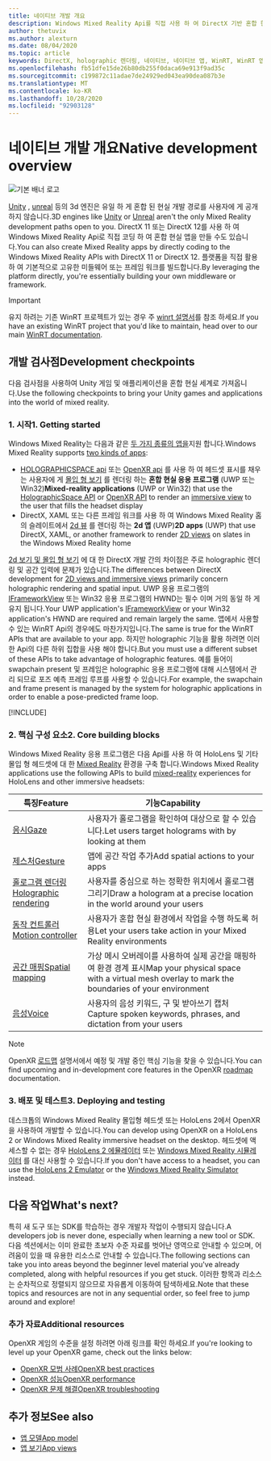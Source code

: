 ```yaml
---
title: 네이티브 개발 개요
description: Windows Mixed Reality Api를 직접 사용 하 여 DirectX 기반 혼합 현실 엔진을 빌드합니다.
author: thetuvix
ms.author: alexturn
ms.date: 08/04/2020
ms.topic: article
keywords: DirectX, holographic 렌더링, 네이티브, 네이티브 앱, WinRT, WinRT 앱, 플랫폼 Api, 사용자 지정 엔진, 미들웨어
ms.openlocfilehash: fb51dfe15de26b80db255f0daca69e913f9ad35c
ms.sourcegitcommit: c199872c11adae7de24929ed043ea90dea087b3e
ms.translationtype: MT
ms.contentlocale: ko-KR
ms.lasthandoff: 10/28/2020
ms.locfileid: "92903128"
---
```

# <a name="native-development-overview"></a><span data-ttu-id="57c04-104">네이티브 개발 개요</span><span class="sxs-lookup"><span data-stu-id="57c04-104">Native development overview</span></span>

![기본 배너 로고](../images/native_logo_banner.png)

<span data-ttu-id="57c04-106">[Unity](../unity/unity-development-overview.md) , [unreal](../unreal/unreal-development-overview.md) 등의 3d 엔진은 유일 하 게 혼합 된 현실 개발 경로를 사용자에 게 공개 하지 않습니다.</span><span class="sxs-lookup"><span data-stu-id="57c04-106">3D engines like [Unity](../unity/unity-development-overview.md) or [Unreal](../unreal/unreal-development-overview.md) aren't the only Mixed Reality development paths open to you.</span></span> <span data-ttu-id="57c04-107">DirectX 11 또는 DirectX 12를 사용 하 여 Windows Mixed Reality Api로 직접 코딩 하 여 혼합 현실 앱을 만들 수도 있습니다.</span><span class="sxs-lookup"><span data-stu-id="57c04-107">You can also create Mixed Reality apps by directly coding to the Windows Mixed Reality APIs with DirectX 11 or DirectX 12.</span></span> <span data-ttu-id="57c04-108">플랫폼을 직접 활용 하 여 기본적으로 고유한 미들웨어 또는 프레임 워크를 빌드합니다.</span><span class="sxs-lookup"><span data-stu-id="57c04-108">By leveraging the platform directly, you're essentially building your own middleware or framework.</span></span> 

> [!IMPORTANT]
> <span data-ttu-id="57c04-109">유지 하려는 기존 WinRT 프로젝트가 있는 경우 주 [winrt 설명서](creating-a-holographic-directx-project.md)를 참조 하세요.</span><span class="sxs-lookup"><span data-stu-id="57c04-109">If you have an existing WinRT project that you'd like to maintain, head over to our main [WinRT documentation](creating-a-holographic-directx-project.md).</span></span> 

## <a name="development-checkpoints"></a><span data-ttu-id="57c04-110">개발 검사점</span><span class="sxs-lookup"><span data-stu-id="57c04-110">Development checkpoints</span></span>

<span data-ttu-id="57c04-111">다음 검사점을 사용하여 Unity 게임 및 애플리케이션을 혼합 현실 세계로 가져옵니다.</span><span class="sxs-lookup"><span data-stu-id="57c04-111">Use the following checkpoints to bring your Unity games and applications into the world of mixed reality.</span></span>

### <a name="1-getting-started"></a><span data-ttu-id="57c04-112">1. 시작</span><span class="sxs-lookup"><span data-stu-id="57c04-112">1. Getting started</span></span>

<span data-ttu-id="57c04-113">Windows Mixed Reality는 다음과 같은 [두 가지 종류의 앱을](../../design/app-views.md)지원 합니다.</span><span class="sxs-lookup"><span data-stu-id="57c04-113">Windows Mixed Reality supports [two kinds of apps](../../design/app-views.md):</span></span>
* <span data-ttu-id="57c04-114">[HOLOGRAPHICSPACE api](getting-a-holographicspace.md) 또는 [OpenXR api](openxr.md) 를 사용 하 여 헤드셋 표시를 채우는 사용자에 게 [몰입 형 보기](../../design/app-views.md) 를 렌더링 하는 **혼합 현실 응용 프로그램** (UWP 또는 Win32)</span><span class="sxs-lookup"><span data-stu-id="57c04-114">**Mixed-reality applications** (UWP or Win32) that use the [HolographicSpace API](getting-a-holographicspace.md) or [OpenXR API](openxr.md) to render an [immersive view](../../design/app-views.md) to the user that fills the headset display</span></span>
* <span data-ttu-id="57c04-115">DirectX, XAML 또는 다른 프레임 워크를 사용 하 여 Windows Mixed Reality 홈의 슬레이트에서 [2d 뷰](../../design/app-views.md#2d-views) 를 렌더링 하는 **2d 앱** (UWP)</span><span class="sxs-lookup"><span data-stu-id="57c04-115">**2D apps** (UWP) that use DirectX, XAML, or another framework to render [2D views](../../design/app-views.md#2d-views) on slates in the Windows Mixed Reality home</span></span>

<span data-ttu-id="57c04-116">[2d 보기 및 몰입 형 보기](../../design/app-views.md) 에 대 한 DirectX 개발 간의 차이점은 주로 holographic 렌더링 및 공간 입력에 문제가 있습니다.</span><span class="sxs-lookup"><span data-stu-id="57c04-116">The differences between DirectX development for [2D views and immersive views](../../design/app-views.md) primarily concern holographic rendering and spatial input.</span></span> <span data-ttu-id="57c04-117">UWP 응용 프로그램의 [IFrameworkView](https://msdn.microsoft.com/library/windows/apps/windows.applicationmodel.core.iframeworkview.aspx) 또는 Win32 응용 프로그램의 HWND는 필수 이며 거의 동일 하 게 유지 됩니다.</span><span class="sxs-lookup"><span data-stu-id="57c04-117">Your UWP application's [IFrameworkView](https://msdn.microsoft.com/library/windows/apps/windows.applicationmodel.core.iframeworkview.aspx) or your Win32 application's HWND are required and remain largely the same.</span></span> <span data-ttu-id="57c04-118">앱에서 사용할 수 있는 WinRT Api의 경우에도 마찬가지입니다.</span><span class="sxs-lookup"><span data-stu-id="57c04-118">The same is true for the WinRT APIs that are available to your app.</span></span> <span data-ttu-id="57c04-119">하지만 holographic 기능을 활용 하려면 이러한 Api의 다른 하위 집합을 사용 해야 합니다.</span><span class="sxs-lookup"><span data-stu-id="57c04-119">But you must use a different subset of these APIs to take advantage of holographic features.</span></span> <span data-ttu-id="57c04-120">예를 들어이 swapchain present 및 프레임은 holographic 응용 프로그램에 대해 시스템에서 관리 되므로 포즈 예측 프레임 루프를 사용할 수 있습니다.</span><span class="sxs-lookup"><span data-stu-id="57c04-120">For example, the swapchain and frame present is managed by the system for holographic applications in order to enable a pose-predicted frame loop.</span></span>

[!INCLUDE[](../includes/native-getting-started.md)]

### <a name="2-core-building-blocks"></a><span data-ttu-id="57c04-121">2. 핵심 구성 요소</span><span class="sxs-lookup"><span data-stu-id="57c04-121">2. Core building blocks</span></span>

<span data-ttu-id="57c04-122">Windows Mixed Reality 응용 프로그램은 다음 Api를 사용 하 여 HoloLens 및 기타 몰입 형 헤드셋에 대 한 [Mixed Reality](../../discover/mixed-reality.md) 환경을 구축 합니다.</span><span class="sxs-lookup"><span data-stu-id="57c04-122">Windows Mixed Reality applications use the following APIs to build [mixed-reality](../../discover/mixed-reality.md) experiences for HoloLens and other immersive headsets:</span></span>

|  <span data-ttu-id="57c04-123">특징</span><span class="sxs-lookup"><span data-stu-id="57c04-123">Feature</span></span>  |  <span data-ttu-id="57c04-124">기능</span><span class="sxs-lookup"><span data-stu-id="57c04-124">Capability</span></span>  |
| --- | --- |
| [<span data-ttu-id="57c04-125">응시</span><span class="sxs-lookup"><span data-stu-id="57c04-125">Gaze</span></span>](../../design/gaze-and-commit.md) | <span data-ttu-id="57c04-126">사용자가 홀로그램을 확인하여 대상으로 할 수 있습니다.</span><span class="sxs-lookup"><span data-stu-id="57c04-126">Let users target holograms with by looking at them</span></span> |
| [<span data-ttu-id="57c04-127">제스처</span><span class="sxs-lookup"><span data-stu-id="57c04-127">Gesture</span></span>](../../design/gaze-and-commit.md#composite-gestures) | <span data-ttu-id="57c04-128">앱에 공간 작업 추가</span><span class="sxs-lookup"><span data-stu-id="57c04-128">Add spatial actions to your apps</span></span> |
| [<span data-ttu-id="57c04-129">홀로그램 렌더링</span><span class="sxs-lookup"><span data-stu-id="57c04-129">Holographic rendering</span></span>](../platform-capabilities-and-apis/rendering.md) | <span data-ttu-id="57c04-130">사용자를 중심으로 하는 정확한 위치에서 홀로그램 그리기</span><span class="sxs-lookup"><span data-stu-id="57c04-130">Draw a hologram at a precise location in the world around your users</span></span> |
| [<span data-ttu-id="57c04-131">동작 컨트롤러</span><span class="sxs-lookup"><span data-stu-id="57c04-131">Motion controller</span></span>](../../design/motion-controllers.md) | <span data-ttu-id="57c04-132">사용자가 혼합 현실 환경에서 작업을 수행 하도록 허용</span><span class="sxs-lookup"><span data-stu-id="57c04-132">Let your users take action in your Mixed Reality environments</span></span> |
| [<span data-ttu-id="57c04-133">공간 매핑</span><span class="sxs-lookup"><span data-stu-id="57c04-133">Spatial mapping</span></span>](../../design/spatial-mapping.md) | <span data-ttu-id="57c04-134">가상 메시 오버레이를 사용하여 실제 공간을 매핑하여 환경 경계 표시</span><span class="sxs-lookup"><span data-stu-id="57c04-134">Map your physical space with a virtual mesh overlay to mark the boundaries of your environment</span></span> |
| [<span data-ttu-id="57c04-135">음성</span><span class="sxs-lookup"><span data-stu-id="57c04-135">Voice</span></span>](../../design/voice-input.md) | <span data-ttu-id="57c04-136">사용자의 음성 키워드, 구 및 받아쓰기 캡처</span><span class="sxs-lookup"><span data-stu-id="57c04-136">Capture spoken keywords, phrases, and dictation from your users</span></span> |
 
> [!NOTE]
> <span data-ttu-id="57c04-137">OpenXR [로드맵](openxr.md#roadmap) 설명서에서 예정 및 개발 중인 핵심 기능을 찾을 수 있습니다.</span><span class="sxs-lookup"><span data-stu-id="57c04-137">You can find upcoming and in-development core features in the OpenXR [roadmap](openxr.md#roadmap) documentation.</span></span>

### <a name="3-deploying-and-testing"></a><span data-ttu-id="57c04-138">3. 배포 및 테스트</span><span class="sxs-lookup"><span data-stu-id="57c04-138">3. Deploying and testing</span></span>

<span data-ttu-id="57c04-139">데스크톱의 Windows Mixed Reality 몰입형 헤드셋 또는 HoloLens 2에서 OpenXR을 사용하여 개발할 수 있습니다.</span><span class="sxs-lookup"><span data-stu-id="57c04-139">You can develop using OpenXR on a HoloLens 2 or Windows Mixed Reality immersive headset on the desktop.</span></span>  <span data-ttu-id="57c04-140">헤드셋에 액세스할 수 없는 경우 [HoloLens 2 에뮬레이터](../platform-capabilities-and-apis/using-the-hololens-emulator.md) 또는 [Windows Mixed Reality 시뮬레이터](../platform-capabilities-and-apis/using-the-windows-mixed-reality-simulator.md) 를 대신 사용할 수 있습니다.</span><span class="sxs-lookup"><span data-stu-id="57c04-140">If you don't have access to a headset, you can use the [HoloLens 2 Emulator](../platform-capabilities-and-apis/using-the-hololens-emulator.md) or the [Windows Mixed Reality Simulator](../platform-capabilities-and-apis/using-the-windows-mixed-reality-simulator.md) instead.</span></span>

## <a name="whats-next"></a><span data-ttu-id="57c04-141">다음 작업</span><span class="sxs-lookup"><span data-stu-id="57c04-141">What's next?</span></span>

<span data-ttu-id="57c04-142">특히 새 도구 또는 SDK를 학습하는 경우 개발자 작업이 수행되지 않습니다.</span><span class="sxs-lookup"><span data-stu-id="57c04-142">A developers job is never done, especially when learning a new tool or SDK.</span></span> <span data-ttu-id="57c04-143">다음 섹션에서는 이미 완료한 초보자 수준 자료를 벗어난 영역으로 안내할 수 있으며, 어려움이 있을 때 유용한 리소스로 안내할 수 있습니다.</span><span class="sxs-lookup"><span data-stu-id="57c04-143">The following sections can take you into areas beyond the beginner level material you've already completed, along with helpful resources if you get stuck.</span></span> <span data-ttu-id="57c04-144">이러한 항목과 리소스는 순차적으로 정렬되지 않으므로 자유롭게 이동하여 탐색하세요.</span><span class="sxs-lookup"><span data-stu-id="57c04-144">Note that these topics and resources are not in any sequential order, so feel free to jump around and explore!</span></span>

### <a name="additional-resources"></a><span data-ttu-id="57c04-145">추가 자료</span><span class="sxs-lookup"><span data-stu-id="57c04-145">Additional resources</span></span>

<span data-ttu-id="57c04-146">OpenXR 게임의 수준을 설정 하려면 아래 링크를 확인 하세요.</span><span class="sxs-lookup"><span data-stu-id="57c04-146">If you're looking to level up your OpenXR game, check out the links below:</span></span>

* [<span data-ttu-id="57c04-147">OpenXR 모범 사례</span><span class="sxs-lookup"><span data-stu-id="57c04-147">OpenXR best practices</span></span>](openxr-best-practices.md)
* [<span data-ttu-id="57c04-148">OpenXR 성능</span><span class="sxs-lookup"><span data-stu-id="57c04-148">OpenXR performance</span></span>](openxr-performance.md)
* [<span data-ttu-id="57c04-149">OpenXR 문제 해결</span><span class="sxs-lookup"><span data-stu-id="57c04-149">OpenXR troubleshooting</span></span>](openxr-troubleshooting.md)

## <a name="see-also"></a><span data-ttu-id="57c04-150">추가 정보</span><span class="sxs-lookup"><span data-stu-id="57c04-150">See also</span></span>
* [<span data-ttu-id="57c04-151">앱 모델</span><span class="sxs-lookup"><span data-stu-id="57c04-151">App model</span></span>](../../design/app-model.md)
* [<span data-ttu-id="57c04-152">앱 보기</span><span class="sxs-lookup"><span data-stu-id="57c04-152">App views</span></span>](../../design/app-views.md)
